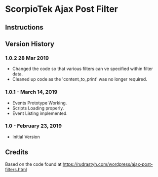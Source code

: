 # ScorpioTek Ajax Post Filter

## Instructions

## Version History

### 1.0.2 28 Mar 2019

* Changed the code so that various filters can ve specified within filter data.
* Cleaned up code as the 'content_to_print' was no longer required.

### 1.0.1 - March 14, 2019

* Events Prototype Working.
* Scripts Loading properly.
* Event Listing implemented.

### 1.0 - February 23, 2019

* Initial Version

## Credits

Based on the code found at https://rudrastyh.com/wordpress/ajax-post-filters.html

